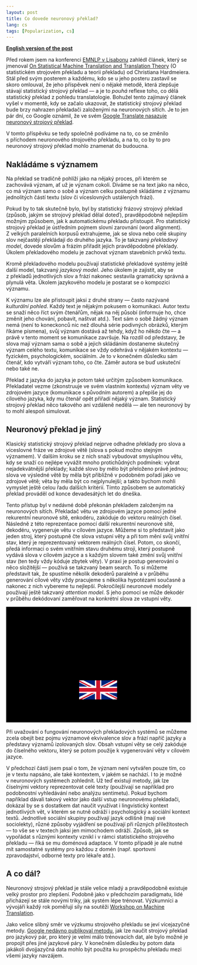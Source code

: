 ```yaml
---
layout: post
title: Co dovede neuronový překlad?
lang: cs
tags: [Popularization, cs]
---
```


__[English version of the post](/2016/11/29/What-is-NMT-capable-of.html)__

Před rokem jsem na konferenci [EMNLP v Lisabonu](http://www.emnlp2015.org/)
zahlédl článek, který se jmenoval [On Statistical Machine Translation and
Translation
Theory](http://www.emnlp2015.org/proceedings/DiscoMT/pdf/DiscoMT22.pdf) (O
statistickém strojovém překladu a teorii překladu) od Christiana Hardmeiera.
    Stál před svým posterem a každému, kdo se u jeho posteru zastavil se skoro
omlouval, že jeho příspěvek není o nějaké metodě, která zlepšuje stávají
statistický strojový překlad — a je to _pouhá_ reflexe toho, co dělá
statistický překlad z pohledu translatologie. Bohužel tento zajímavý článek
vyšel v momentě, kdy se začalo ukazovat, že statistický strojový překlad bude
brzy nahrazen překladači založenými na neuronových sítích. Je to jen pár dní,
co Google oznámil, že ve svém [Google Translate nasazuje neuronový strojový
překlad](https://research.googleblog.com/2016/09/a-neural-network-for-machine.html).

V tomto příspěvku se tedy společně podíváme na to, co se změnilo s příchodem
neuronového strojového překladu, a na to, co by to pro neuronový strojový
překlad mohlo znamenat do budoucna.

## Nakládáme s významem

Na překlad se tradičně pohlíží jako na nějaký proces, při kterém se zachovává
význam, ať už je význam cokoli. Díváme se na text jako na něco, co má význam samo
o sobě a význam celku postupně skládáme z významu jednolitých částí textu (slov
či víceslovných ustálených frází).

Pokud by to tak skutečně bylo, byl by statistický frázový strojový překlad
(způsob, jakým se strojový překlad dělal doteď), pravděpodobně nejlepším možným
způsobem, jak k automatickému překladu přistoupit. Pro statistický strojový
překlad je ústředním pojmem slovní zarovnání (word alignment). Z velkých
paralelních korpusů extrahujeme, jak se slova nebo celé skupiny slov nejčastěji
překládají do druhého jazyka. To je takzvaný _překladový model_, dovede slovům
a frázím přiřadit jejich pravděpodobné překlady. Úkolem překladového modelu je
zachovat význam stavebních prvků textu.

Kromě překladového modelu používají statistické překladové systémy ještě další
model, takzvaný _jazykový model_. Jeho úkolem je zajistit, aby se z překladů
jednotlivých slov a frází nakonec sestavila gramaticky správná a plynulá věta.
Úkolem jazykového modelu je postarat se o kompozici významu.

K významu lze ale přistoupit jaksi z druhé strany — často nazývané _kulturální
pohled_. Každý text je nějakým pokusem o komunikaci. Autor textu se snaží něco
říct svým čtenářům, nějak na něj působí (informuje ho, chce změnit jeho
chování, pobavit, naštvat atd.). Text sám o sobě žádný význam nemá (není to
koneckonců nic než dlouhá série podivných obrázků, kterým říkáme písmena), svůj
význam dostává až tehdy, když ho někdo čte — a právě v tento moment se
komunikace završuje. Na rozdíl od představy, že slova mají význam sama o sobě a
jejich skládáním dostaneme skutečný význam celého textu, komunikace se vždy
odehrává v nějakém kontextu — fyzickém, psychologickém, sociálním. Je to
v konečném důsledku sám čtenář, kdo vytváří význam toho, co čte. Záměr autora
se buď uskuteční nebo také ne.

Překlad z jazyka do jazyka je potom také určitým způsobem komunikace.
Překladatel vezme (zkonstruuje ve svém vlastním kontextu) význam věty ve
zdrojovém jazyce (komunikace s původním autorem) a přepíše jej do cílového
jazyka, kdy mu čtenář opět přiřadí nějaký význam. Statistický strojový překlad
něco takového ani vzdáleně nedělá — ale ten neuronový by to mohl alespoň
simulovat.

## Neuronový překlad je jiný

Klasický statistický strojový překlad nejprve odhadne překlady pro slova a
víceslovné fráze ve zdrojové větě (slova s pokud možno stejným významem).
V dalším kroku se z nich snaží vybudovat smysluplnou větu, kdy se snaží co
nejlépe vyvážit mnoho protichůdných podmínek: vybrat nejadekvátnější překlady;
každé slovo by mělo být přeloženo právě jednou; slova ve výsledné větě by měla
být přibližně v podobném pořadí jako ve zdrojové větě; věta by měla být co
nejplynulejší; a takto bychom mohli vymyslet ještě celou řadu dalších kritérií.
Tímto způsobem se automatický překlad prováděl od konce devadesátých let do
dneška.

Tento přístup byl v nedávné době překonán překladem založeným na neuronových
sítích. Překladač větu ve zdrojovém jazyce pomocí jedné rekurentní neuronové sítě,
enkodéru, zakóduje do vektoru reálných čísel. Následně z této reprezentace
pomocí další rekurentní neuronové sítě, dekodéru, vygeneruje větu v cílovém
jazyce. Můžeme si to představit jako jeden stroj, který postupně čte slova
vstupní věty a při tom mění svůj vnitřní stav, který je reprezentovaný vektorem
reálných čísel. Potom, co skončí, předá informaci o svém vnitřním stavu druhému
stroji, který postupně vydává slova v cílovém jazyce a s každým slovem také
změní svůj vnitřní stav (ten tedy vždy kóduje zbytek věty). V praxi je postup
generování o něco složitější — používá se takzvaný beam search. To si můžeme
představit tak, že spustíme několik dekodérů paralelně a v průběhu generování
cílové věty vždy pracujeme s několika hypotézami současně a nakonec z nich
vybereme tu nejlepší. Pokročilejší neuronové modely používají ještě takzvaný
_attention model_. S jeho pomocí se může dekodér v průběhu dekódovaní zaměřovat
na konkrétní slova ze vstupní věty.

![Neural translation animation](/assets/nmt.gif)

Při uvažování o fungování neuronových překladových systémů se můžeme zcela
obejít bez pojmu významové ekvivalence slov a frází napříč jazyky a představy
významů izolovaných slov. Obsah vstupní věty se celý zakóduje do číselného
vektoru, který se potom použije k vygenerování věty v cílovém jazyce.

V předchozí části jsem psal o tom, že význam není vytvářen pouze tím, co je
v textu napsáno, ale také kontextem, v jakém se nachází. I to je možné
v neuronových systémech zohlednit. Už teď existují metody, jak lze číselnými
vektory reprezentovat celé texty (používají se například pro podobnostní
vyhledávání nebo analýzu sentimetu). Pokud bychom například dávali takový
vektor jako další vstup neuronovému překladači, dokázal by se s dostatkem dat
naučit využívat i lingvistický kontext jednotlivých vět, v kterém se nutně
odráží i psychologický a sociální kontext textů. Jednotlivé sociální skupiny
používají jazyk odlišně (mají své sociolekty), různé způsoby vyjádření se
používají při různých příležitostech — to vše se v textech jaksi jen mimochodem
odráží. Způsob, jak se vypořádat s různými kontexty vznikl i v rámci
statistického strojového překladu — říká se mu doménová adaptace. V tomto
případě je ale nutné mít samostatné systémy pro každou z domén (např. sportovní
zpravodajství, odborné texty pro lékaře atd.).

## A co dál?

Neuronový strojový překlad je stále velice mladý a pravděpodobně existuje velký
prostor pro zlepšení. Podobně jako v předchozím paradigmatu, lidé přicházejí se
stále novými triky, jak systém lépe trénovat. Výzkumníci a vývojáři každý rok
poměřují síly na soutěži [Workshop on Machine
Translation](http://www.statmt.org/wmt16/).

Jako velice slibný směr ve výzkumu strojového překladu se jeví vícejazyčné
metody. [Google nedávno publikoval metodu](https://arxiv.org/abs/1611.04558),
jak lze naučit strojový překlad pro jazykový pár, pro který je velmi málo
trénovacích dat, ale bylo možné je propojit přes jiné jazykové páry. V konečném
důsledku by potom data jakákoli dvojjazyčná data mohlo být použita ku prospěchu
překladu mezi všemi jazyky navzájem.
